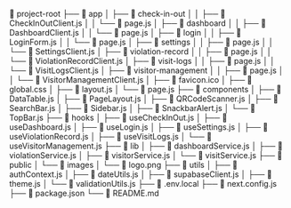 📁 project-root
├── 📁 app
│   ├── 📁 check-in-out
│   │   ├── 📄 CheckInOutClient.js
│   │   └── 📄 page.js
│   ├── 📁 dashboard
│   │   ├── 📄 DashboardClient.js
│   │   └── 📄 page.js
│   ├── 📁 login
│   │   ├── 📄 LoginForm.js
│   │   └── 📄 page.js
│   ├── 📁 settings
│   │   ├── 📄 page.js
│   │   └── 📄 SettingsClient.js
│   ├── 📁 violation-record
│   │   ├── 📄 page.js
│   │   └── 📄 ViolationRecordClient.js
│   ├── 📁 visit-logs
│   │   ├── 📄 page.js
│   │   └── 📄 VisitLogsClient.js
│   ├── 📁 visitor-management
│   │   ├── 📄 page.js
│   │   └── 📄 VisitorManagementClient.js
│   ├── 📄 favicon.ico
│   ├── 📄 global.css
│   ├── 📄 layout.js
│   └── 📄 page.js
├── 📁 components
│   ├── 📄 DataTable.js
│   ├── 📄 PageLayout.js
│   ├── 📄 QRCodeScanner.js
│   ├── 📄 SearchBar.js
│   ├── 📄 Sidebar.js
│   ├── 📄 SnackbarAlert.js
│   └── 📄 TopBar.js
├── 📁 hooks
│   ├── 📄 useCheckInOut.js
│   ├── 📄 useDashboard.js
│   ├── 📄 useLogin.js
│   ├── 📄 useSettings.js
│   ├── 📄 useViolationRecord.js
│   ├── 📄 useVisitLogs.js
│   └── 📄 useVisitorManagement.js
├── 📁 lib
│   ├── 📄 dashboardService.js
│   ├── 📄 violationService.js
│   ├── 📄 visitorService.js
│   └── 📄 visitService.js
├── 📁 public
│   └── 📁 images
│       └── 📄 logo.png
├── 📁 utils
│   ├── 📄 authContext.js
│   ├── 📄 dateUtils.js
│   ├── 📄 supabaseClient.js
│   ├── 📄 theme.js
│   └── 📄 validationUtils.js
├── 📄 .env.local
├── 📄 next.config.js
├── 📄 package.json
└── 📄 README.md